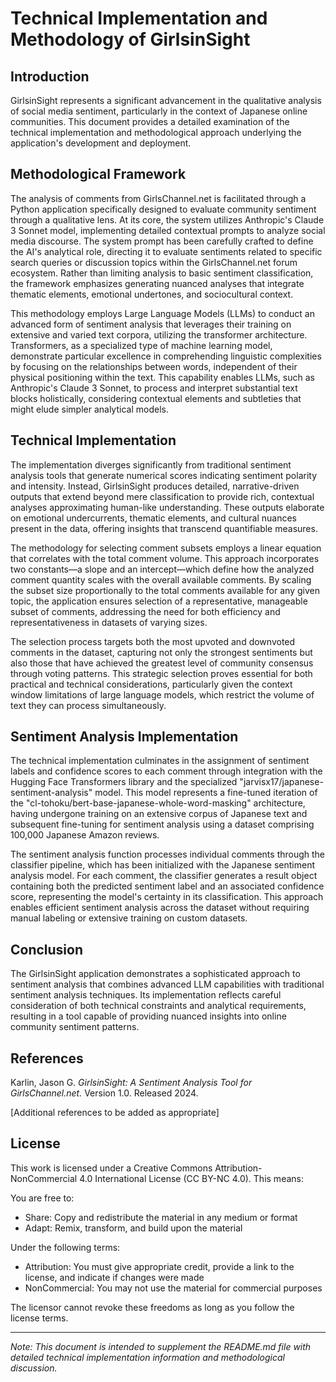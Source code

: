 # Technical Implementation and Methodology of GirlsinSight

## Introduction

GirlsinSight represents a significant advancement in the qualitative analysis of social media sentiment, particularly in the context of Japanese online communities. This document provides a detailed examination of the technical implementation and methodological approach underlying the application's development and deployment.

## Methodological Framework

The analysis of comments from GirlsChannel.net is facilitated through a Python application specifically designed to evaluate community sentiment through a qualitative lens. At its core, the system utilizes Anthropic's Claude 3 Sonnet model, implementing detailed contextual prompts to analyze social media discourse. The system prompt has been carefully crafted to define the AI's analytical role, directing it to evaluate sentiments related to specific search queries or discussion topics within the GirlsChannel.net forum ecosystem. Rather than limiting analysis to basic sentiment classification, the framework emphasizes generating nuanced analyses that integrate thematic elements, emotional undertones, and sociocultural context.

This methodology employs Large Language Models (LLMs) to conduct an advanced form of sentiment analysis that leverages their training on extensive and varied text corpora, utilizing the transformer architecture. Transformers, as a specialized type of machine learning model, demonstrate particular excellence in comprehending linguistic complexities by focusing on the relationships between words, independent of their physical positioning within the text. This capability enables LLMs, such as Anthropic's Claude 3 Sonnet, to process and interpret substantial text blocks holistically, considering contextual elements and subtleties that might elude simpler analytical models.

## Technical Implementation

The implementation diverges significantly from traditional sentiment analysis tools that generate numerical scores indicating sentiment polarity and intensity. Instead, GirlsinSight produces detailed, narrative-driven outputs that extend beyond mere classification to provide rich, contextual analyses approximating human-like understanding. These outputs elaborate on emotional undercurrents, thematic elements, and cultural nuances present in the data, offering insights that transcend quantifiable measures.

The methodology for selecting comment subsets employs a linear equation that correlates with the total comment volume. This approach incorporates two constants—a slope and an intercept—which define how the analyzed comment quantity scales with the overall available comments. By scaling the subset size proportionally to the total comments available for any given topic, the application ensures selection of a representative, manageable subset of comments, addressing the need for both efficiency and representativeness in datasets of varying sizes.

The selection process targets both the most upvoted and downvoted comments in the dataset, capturing not only the strongest sentiments but also those that have achieved the greatest level of community consensus through voting patterns. This strategic selection proves essential for both practical and technical considerations, particularly given the context window limitations of large language models, which restrict the volume of text they can process simultaneously.

## Sentiment Analysis Implementation

The technical implementation culminates in the assignment of sentiment labels and confidence scores to each comment through integration with the Hugging Face Transformers library and the specialized "jarvisx17/japanese-sentiment-analysis" model. This model represents a fine-tuned iteration of the "cl-tohoku/bert-base-japanese-whole-word-masking" architecture, having undergone training on an extensive corpus of Japanese text and subsequent fine-tuning for sentiment analysis using a dataset comprising 100,000 Japanese Amazon reviews.

The sentiment analysis function processes individual comments through the classifier pipeline, which has been initialized with the Japanese sentiment analysis model. For each comment, the classifier generates a result object containing both the predicted sentiment label and an associated confidence score, representing the model's certainty in its classification. This approach enables efficient sentiment analysis across the dataset without requiring manual labeling or extensive training on custom datasets.

## Conclusion

The GirlsinSight application demonstrates a sophisticated approach to sentiment analysis that combines advanced LLM capabilities with traditional sentiment analysis techniques. Its implementation reflects careful consideration of both technical constraints and analytical requirements, resulting in a tool capable of providing nuanced insights into online community sentiment patterns.

## References

Karlin, Jason G. *GirlsinSight: A Sentiment Analysis Tool for GirlsChannel.net.* Version 1.0. Released 2024.

[Additional references to be added as appropriate]

## License

This work is licensed under a Creative Commons Attribution-NonCommercial 4.0 International License (CC BY-NC 4.0). This means:

You are free to:
- Share: Copy and redistribute the material in any medium or format
- Adapt: Remix, transform, and build upon the material

Under the following terms:
- Attribution: You must give appropriate credit, provide a link to the license, and indicate if changes were made
- NonCommercial: You may not use the material for commercial purposes

The licensor cannot revoke these freedoms as long as you follow the license terms.

---

*Note: This document is intended to supplement the README.md file with detailed technical implementation information and methodological discussion.*